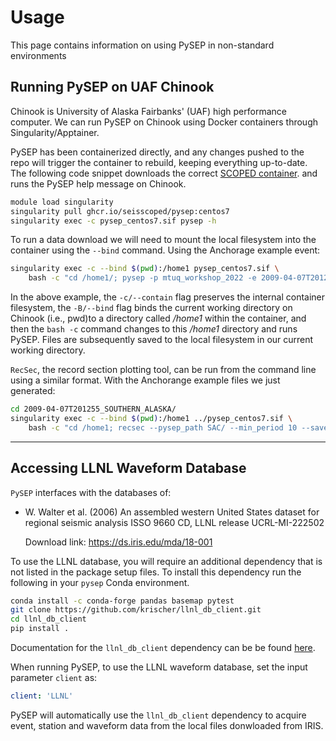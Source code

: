 # Usage

This page contains information on using PySEP in non-standard environments

## Running PySEP on UAF Chinook

Chinook is University of Alaska Fairbanks' (UAF) high performance computer. 
We can run PySEP on Chinook using Docker containers through 
Singularity/Apptainer. 

PySEP has been containerized directly, and any changes pushed to the repo will
trigger the container to rebuild, keeping everything up-to-date.
The following code snippet downloads the correct 
[SCOPED container](https://github.com/SeisSCOPED/pysep/pkgs/container/pysep). 
and runs the PySEP help message on Chinook.

```bash
module load singularity
singularity pull ghcr.io/seisscoped/pysep:centos7
singularity exec -c pysep_centos7.sif pysep -h
```

To run a data download we will need to mount the local filesystem into the
container using the ``--bind`` command. Using the Anchorage example event:

```bash
singularity exec -c --bind $(pwd):/home1 pysep_centos7.sif \
    bash -c "cd /home1/; pysep -p mtuq_workshop_2022 -e 2009-04-07T201255_ANCHORAGE.yaml"
```

In the above example, the `-c/--contain` flag preserves the internal container
filesystem, the `-B/--bind` flag binds the current working directory on Chinook
(i.e., pwd)to a directory called */home1* within the container, and then the 
`bash -c` command changes to this */home1* directory and runs PySEP. Files are 
subsequently saved to the local filesystem in our current working directory.

`RecSec`, the record section plotting tool, can be run from the command line 
using a similar format. With the Anchorange example files we just generated:

```bash
cd 2009-04-07T201255_SOUTHERN_ALASKA/
singularity exec -c --bind $(pwd):/home1 ../pysep_centos7.sif \
    bash -c "cd /home1; recsec --pysep_path SAC/ --min_period 10 --save record_section_tmin10.png"
```

---------------------

## Accessing LLNL Waveform Database

`PySEP` interfaces with the databases of:

* W. Walter et al. (2006)
  An assembled western United States dataset for regional seismic analysis
  ISSO 9660 CD, LLNL release UCRL-MI-222502

  Download link: https://ds.iris.edu/mda/18-001

To use the LLNL database, you will require an additional dependency that is 
not listed in the package setup files. To install this dependency run the 
following in your ``pysep`` Conda environment.


```bash
conda install -c conda-forge pandas basemap pytest
git clone https://github.com/krischer/llnl_db_client.git
cd llnl_db_client
pip install .
```

Documentation for the ``llnl_db_client`` dependency can be be found 
[here](https://krischer.github.io/llnl_db_client/).

When running PySEP, to use the LLNL waveform database, set the input parameter 
`client` as:

```yaml
client: 'LLNL'
```

PySEP will automatically use the ``llnl_db_client`` dependency to acquire event,
station and waveform data from the local files donwloaded from IRIS.

